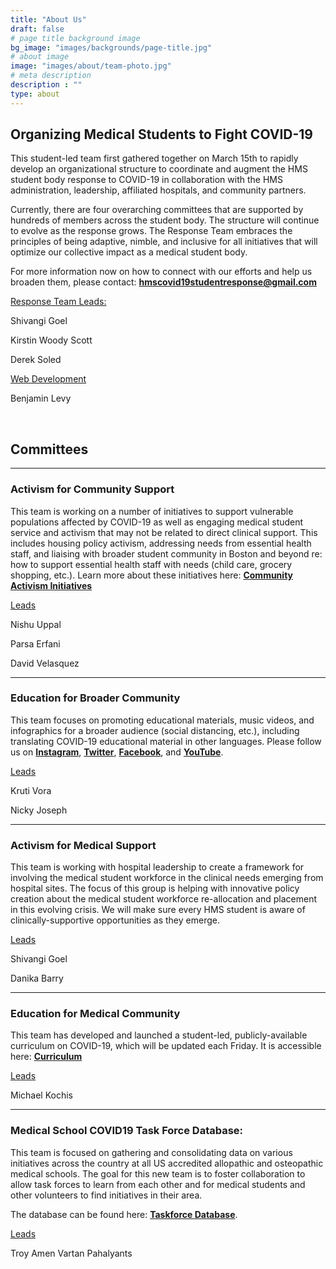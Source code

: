 ```yaml
---
title: "About Us"
draft: false
# page title background image
bg_image: "images/backgrounds/page-title.jpg"
# about image
image: "images/about/team-photo.jpg"
# meta description
description : ""
type: about
---
```


## Organizing Medical Students to Fight COVID-19

This student-led team first gathered together on March 15th to rapidly develop an organizational structure to coordinate and augment the HMS student body response to COVID-19 in collaboration with the HMS administration, leadership, affiliated hospitals, and community partners. 

Currently, there are four overarching committees that are supported by hundreds of members across the student body. The structure will continue to evolve as the response grows. The Response Team embraces the principles of being adaptive, nimble, and inclusive for all initiatives that will optimize our collective impact as a medical student body.

For more information now on how to connect with our efforts and help us broaden them, please contact: **hmscovid19studentresponse@gmail.com** 

<u>Response Team Leads:</u>

Shivangi Goel

Kirstin Woody Scott

Derek Soled

<u>Web Development</u>

Benjamin Levy

<br>

## Committees

---

### Activism for Community Support

This team is working on a number of initiatives to support vulnerable populations affected by COVID-19 as well as engaging medical student service and activism that may not be related to direct clinical support. This includes housing policy activism, addressing needs from essential health staff, and liaising with broader student community in Boston and beyond re: how to support essential health staff with needs (child care, grocery shopping, etc.). Learn more about these initiatives here: **[Community Activism Initiatives](https://covidstudentresponse.org/campaigns/community-activism/)**

<u>Leads</u>

Nishu Uppal

Parsa Erfani

David Velasquez

---

### Education for Broader Community

This team focuses on promoting educational materials, music videos, and infographics for a broader audience (social distancing, etc.), including translating COVID-19 educational material in other languages. Please follow us on **[Instagram](https://www.instagram.com/futuremdvscovid/)**, **[Twitter](https://twitter.com/FutureMDvsCOVID)**, **[Facebook](https://www.facebook.com/futureMDvsCOVID/)**, and **[YouTube](https://www.youtube.com/channel/UCNSJiiJCVFbWVLxgJBMAsbg)**.

<u>Leads</u>

Kruti Vora

Nicky Joseph

---

### Activism for Medical Support

This team is working with hospital leadership to create a framework for involving the medical student workforce in the clinical needs emerging from hospital sites. The focus of this group is helping with innovative policy creation about the medical student workforce re-allocation and placement in this evolving crisis. We will make sure every HMS student is aware of clinically-supportive opportunities as they emerge.

<u>Leads</u>

Shivangi Goel

Danika Barry

---

### Education for Medical Community

This team has developed and launched a student-led, publicly-available curriculum on COVID-19, which will be updated each Friday. It is accessible here: **[Curriculum](https://curriculum.covidstudentresponse.org/)**

<u>Leads</u>

Michael Kochis

---

### Medical School COVID19 Task Force Database: 
    
This team is focused on gathering and consolidating data on various initiatives across the country at all US accredited 
allopathic and osteopathic medical schools. The goal for this new team is to foster collaboration to allow task forces 
to learn from each other and for medical students and other volunteers to find initiatives in their area.

The database can be found here: **[Taskforce Database](/resources/taskforce-database)**.

<u>Leads</u>

Troy Amen
Vartan Pahalyants